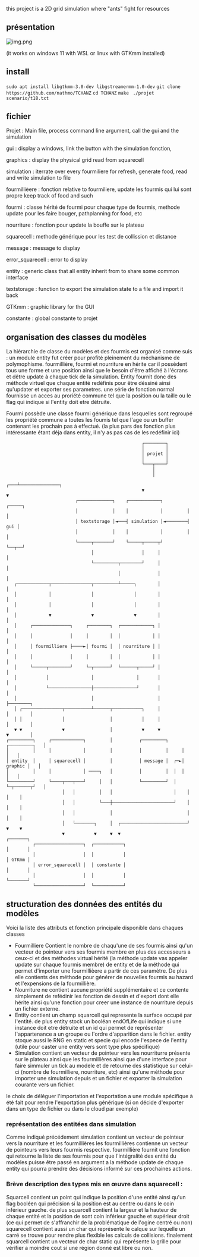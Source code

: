 this project is a 2D grid simulation where "ants" fight for resources
## présentation

![img.png](img.png)

(it works on windows 11 with WSL or linux with GTKmm installed)

## install 
```sudo apt install libgtkmm-3.0-dev libgstreamermm-1.0-dev```
```git clone https://github.com/nathmo/TCHANZ```
```cd TCHANZ```
```make ```
```./projet scenario/t18.txt```

## fichier

Projet : Main file, process command line argument, call the gui and the simulation

gui : display a windows, link the button with the simulation fonction,

graphics : display the physical grid read from squarecell

simulation : iterrate over every fourmiliere for refresh, generate food, read and write simulation to file

fourmillièere : fonction relative to fourmiliere, update les fourmis qui lui sont propre keep track of food and such

fourmi : classe hérité de fourmi pour chaque type de fourmis, methode update pour les faire bouger, pathplanning for food, etc

nourriture : fonction pour update la bouffe sur le plateau

squarecell : methode générique pour les test de collission et distance

message : message to display

error_squarecell : error to display

entity : generic class that all entity inherit from to share some common interface

textstorage : function to export the simulation state to a file and import it back

GTKmm : graphic library for the GUI

constante : global constante to projet

## organisation des classes du modèles

La hiérarchie de classe du modèles et des fourmis est organisé comme suis :
un module entity fut créer pour profité pleinement du méchanisme de polymophisme. fourmillière, fourmi et nourriture en hérite car il possèdent tous une forme et une position ainsi que le besoin d'être affiché à l'écrans et dêtre update à chaque tick de la simulation. Entity fournit donc des méthode virtuel que chaque entité redéfinis pour être déssiné ainsi qu'updater et exporter ses parametres. une série de fonction normal fournisse un acces au proriété commune tel que la position ou la taille ou le flag qui indique si l'entity doit etre détruite.

Fourmi possède une classe fourmi générique dans lesquelles sont regroupé les propriété commune a toutes les foumis tel que l'age ou un buffer contenant les prochain pas à effectué. (la plus pars des fonction plus intéressante étant déja dans entity, il n'y as pas cas de les redéfinir ici)

```
                                                   ┌────────┐
                                                   │        │
                                                   │ projet │
                                                   │        │
                                                   └───┬────┘
                                                       │
                                                       │
                                                   ┌───┴───────────────┐
                                                   ▼                   ▼
                          ┌─────────────┐    ┌────────────┐         ┌─────┐
                          │             │    │            │         │     │
                          │ textstorage │◄───┤ simulation │◄────────┤ gui │
                          │             │    │            │         │     │
                          └─────┬───────┘    └─────┬─────┬┘         └──┬──┘
                                │                  │     │             │
                                └─────────┬────────┘     │             │
                                          │              │             │
   ┌────────────┬───────────────┬─────────┴─────┐        │             │
   │            │               │               │        │             │
   │            │               │               │        │             │
   │            ▼               ▼               ▼        │             │
   │     ┌──────────────┐     ┌────────┐  ┌────────────┐ │             │
   │     │              │     │        │  │            │ │             │
   │     │ fourmilliere ├────►│ fourmi │  │ nourriture │ │             │
   │     │              │     │        │  │            │ │             │
   │     └─────┬────────┘     └─┬──────┘  └──────┬─────┘ │             │
   │           │                │                │       │             │
   │           └────────────────┼────────────────┘       │             │
   │                            │                        │             ├────────┐
   │ ┌───────────────┬──────────┴──────┬───────────┐     │             │        │
   │ │               │                 │           │     │             │        │
   ▼ ▼               ▼                 │           ▼     ▼             ▼        │
┌─────────┐     ┌────────────┐         │          ┌─────────┐     ┌─────────┐   │
│         │     │            │         │          │         │     │         │   │
│ entity  │     │ squarecell │         │          │ message │  ┌─►│ graphic │   │
│         │     │            │ ────┐   │          │         │  │  │         │   │
└─────────┘     └────┬───┬───┘     │   │          └─────────┘  │  └─┬──────┬┘   │
                     │   │         │   │                       │    │      │    │
                     │   │         └───┼───────────────────────┘    │      │    │
                     │   │             │                            │      │    │
                     │   └───────┐     │  ┌─────────────────────────┘      ▼    ▼
                     ▼           ▼     ▼  ▼                                ┌───────┐
          ┌──────────────────┐  ┌───────────┐                              │       │
          │                  │  │           │                              │ GTKmm │
          │ error_squarecell │  │ constante │                              │       │
          │                  │  │           │                              └───────┘
          └──────────────────┘  └───────────┘
```

## structuration des données des entités du modèles
Voici la liste des attributs et fonction principale disponible dans chaques classes
- Fourmilliere Contient le nombre de chaqu'une de ses fourmis ainsi qu'un vecteur de pointeur vers ses fourmis membre en plus des accesseurs a ceux-ci et des méthodes virtual hérité (la méthode update vas appeler update sur chaque fourmis membre) de entity et de la méthode qui permet d'importer une fourmillièere a partir de ces paramètre. De plus elle contients des méthode pour générer de nouvelles fourmis au hazard et l'expensions de la fourmillière.
- Nourriture ne contient aucune propriété supplémentaire et ce contente simplement de refédinir les fonction de dessin et d'export dont elle hérite ainsi qu'une fonction pour creer une instance de nourriture depuis un fichier externe.
- Entity contient un champ squarcell qui represente la surface occupé par l'entité. de plus entity stock un booléan endOfLife qui indique si une instance doit etre détruite et un id qui permet de représenter l'appartenance a un groupe ou l'ordre d'apparition dans le fichier. entity stoque aussi le RNG en static et specie qui encode l'espece de l'entity (utile pour caster une entity vers sont type plus spécifique)
- Simulation contient un vecteur de pointeur vers les nourriturre présente sur le plateau ainsi que les fourmillières ainsi que d'une interface pour faire simmuler un tick au modele et de retourne des statistique sur celui-ci (nombre de fourmilliere, nourriture, etc) ainsi qu'une méthode pour importer une simulation depuis et un fichier et exporter la simulation courante vers un fichier.

le choix de déléguer l'importation et l'exportation a une module spécifique à été fait pour rendre l'exportation plus générique (si on décide d'exporter dans un type de fichier ou dans le cloud par exemple)

### représentation des entitées dans simulation

Comme indiqué précédement simulation contient un vecteur de pointeur vers la nourriture et les fourmillières
les fourmillières contienne un vecteur de pointeurs vers leurs fourmis respective. fourmillière fournit une fonction qui retourne la liste de ses fourmis pour que l'intégralité des entité du modèles puisse être passé en argument a la méthode update de chaque entity qui pourra prendre des décisions informé sur ces prochaines actions.

### Brève description des types mis en œuvre dans squarecell :

Squarcell contient un point qui indique la position d'une entité ainsi qu'un flag booléen qui précision si la position est au centre ou dans le coin inférieur gauche. de plus squarcell contient la largeur et la hauteur de chaque entité et la position de sont coin inférieur gauche et supérieur droit (ce qui permet de s'affranchir de la problématique de l'ogine centré ou non)
squarecell contient aussi un char qui représente le calque sur lequelle un carré se trouve pour rendre plus flexible les calculs de collisions.
finalement squarcell contient un vecteur de char static qui représente la grille pour vérifier a moindre cout si une région donné est libre ou non.